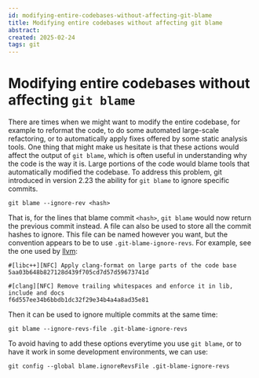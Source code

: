 ```yaml
---
id: modifying-entire-codebases-without-affecting-git-blame
title: Modifying entire codebases without affecting git blame
abstract: 
created: 2025-02-24
tags: git
---
```


# Modifying entire codebases without affecting `git blame`
There are times when we might want to modify the entire codebase, for example to reformat the code, to do some automated large-scale refactoring, or to automatically apply fixes offered by some static analysis tools. One thing that might make us hesitate is that these actions would affect the output of `git blame`, which is often useful in understanding why the code is the way it is. Large portions of the code would blame tools that automatically modified the codebase. To address this problem, git introduced in version 2.23 the ability for `git blame` to ignore specific commits.
```
git blame --ignore-rev <hash>
```

That is, for the lines that blame commit `<hash>`, `git blame` would now return the previous commit instead. A file can also be used to store all the commit hashes to ignore. This file can be named however you want, but the convention appears to be to use `.git-blame-ignore-revs`. For example, see the one used by [llvm](https://github.com/llvm/llvm-project/blob/main/.git-blame-ignore-revs):
```
#[libc++][NFC] Apply clang-format on large parts of the code base
5aa03b648b827128d439f705cd7d57d59673741d

#[clang][NFC] Remove trailing whitespaces and enforce it in lib, include and docs
f6d557ee34b6bbdb1dc32f29e34b4a4a8ad35e81
```

Then it can be used to ignore multiple commits at the same time:
```
git blame --ignore-revs-file .git-blame-ignore-revs
```

To avoid having to add these options everytime you use `git blame`, or to have it work in some development environments, we can use:
```
git config --global blame.ignoreRevsFile .git-blame-ignore-revs
```
